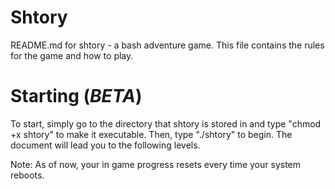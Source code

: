 # Shtory
README.md for shtory - a bash adventure game.
This file contains the rules for the game and how to play.

# Starting (*BETA*)
To start, simply go to the directory that shtory is stored in and type "chmod +x shtory" to make it executable.
Then, type "./shtory" to begin. The document will lead you to the following levels. 

Note: As of now, your in game progress resets every time your system reboots.
